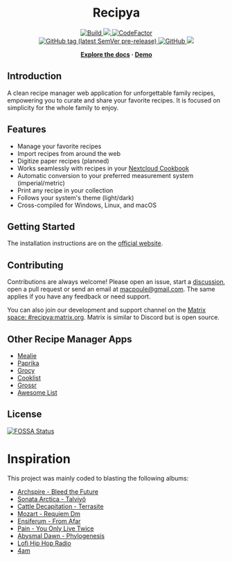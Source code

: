 <h1 style="text-align: center">Recipya</h1>

<p align="center">
  <a href="https://github.com/reaper47/recipya/actions/workflows/go.yml" rel="nofollow">
    <img src="https://img.shields.io/github/actions/workflow/status/reaper47/recipya/go.yml?branch=main&logo=Github" alt="Build" />
  </a>
  <a href="https://goreportcard.com/report/github.com/reaper47/recipya">
    <img src="https://goreportcard.com/badge/github.com/reaper47/recipya" />
  </a>
  <a href="https://github.com/reaper47/recipya/issues">
    <img src="https://img.shields.io/badge/contributions-welcome-brightgreen.svg?style=flat" alt="CodeFactor" />
  </a>
  <br/>
  <a href="https://github.com/reaper47/recipya/tags" rel="nofollow">
    <img alt="GitHub tag (latest SemVer pre-release)" src="https://img.shields.io/github/v/tag/reaper47/recipya?include_prereleases&label=version"/>
  </a>
  <a href="https://github.com/reaper47/recipya/blob/master/LICENSE">
    <img alt="GitHub" src="https://img.shields.io/github/license/reaper47/recipya"/>
  </a>
  <a href="https://app.fossa.com/projects/git%2Bgithub.com%2Freaper47%2Frecipya?ref=badge_small" alt="FOSSA Status">
    <img src="https://app.fossa.com/api/projects/git%2Bgithub.com%2Freaper47%2Frecipya.svg?type=small"/>
  </a>
</p>

<div align="center">
<strong>

[Explore the docs](https://reaper47.github.io/recipya/) · 
[Demo](#)

</strong>
</div>

## Introduction

A clean recipe manager web application for unforgettable family recipes, empowering you to curate and share your favorite recipes.
It is focused on simplicity for the whole family to enjoy.

## Features

- Manage your favorite recipes
- Import recipes from around the web
- Digitize paper recipes (planned)
- Works seamlessly with recipes in your [Nextcloud Cookbook](https://apps.nextcloud.com/apps/cookbook)
- Automatic conversion to your preferred measurement system (imperial/metric)
- Print any recipe in your collection
- Follows your system's theme (light/dark)
- Cross-compiled for Windows, Linux, and macOS

## Getting Started

The installation instructions are on the [official website](https://reaper47.github.io/recipya/docs/category/installation).

## Contributing

Contributions are always welcome! Please open an issue, start a [discussion](https://github.com/reaper47/recipya/discussions), open a pull request or send an email 
at macpoule@gmail.com. The same applies if you have any feedback or need support. 

You can also join our development and support channel on 
the [Matrix space: #recipya:matrix.org](https://app.element.io/#/room/#recipya:matrix.org).
Matrix is similar to Discord but is open source.

## Other Recipe Manager Apps

- [Mealie](https://github.com/mealie-recipes/mealie)
- [Paprika](https://www.paprikaapp.com/)
- [Grocy](https://grocy.info/)
- [Cooklist](https://cooklist.com/)
- [Grossr](https://grossr.com/)
- [Awesome List](https://github.com/awesome-selfhosted/awesome-selfhosted#recipe-management)

## License

[![FOSSA Status](https://app.fossa.com/api/projects/git%2Bgithub.com%2Freaper47%2Frecipya.svg?type=large)](https://app.fossa.com/projects/git%2Bgithub.com%2Freaper47%2Frecipya?ref=badge_large)

# Inspiration

This project was mainly coded to blasting the following albums:
- [Archspire - Bleed the Future](https://www.youtube.com/watch?v=o8H9ahswldM)
- [Sonata Arctica - Talviyö](https://www.youtube.com/watch?v=x6rEDMqM36I)
- [Cattle Decapitation - Terrasite](https://www.youtube.com/watch?v=x6rEDMqM36I)
- [Mozart - Requiem Dm](https://www.youtube.com/watch?v=pBGVfwOLU1w0)
- [Ensiferum - From Afar](https://www.youtube.com/watch?v=6r8OPu3SRSM)
- [Pain - You Only Live Twice](https://www.youtube.com/watch?v=obgCEoLzLs4)
- [Abysmal Dawn - Phylogenesis](https://www.youtube.com/watch?v=xJMybqRMedk&pp=ygUMYWJ5c21hbCBkYXdu)
- [Lofi Hip Hop Radio](https://www.youtube.com/watch?v=jfKfPfyJRdk)
- [4am](https://www.youtube.com/watch?v=tBcPji_jRDc)
